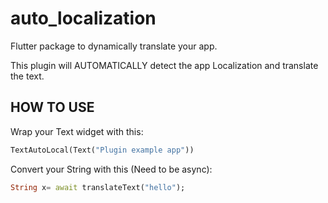 # auto_localization

Flutter package to dynamically translate your app.

This plugin will AUTOMATICALLY detect the app Localization and translate the text.



## HOW TO USE

Wrap your Text widget with this:
```dart
TextAutoLocal(Text("Plugin example app"))
```



Convert your String with this (Need to be async):
```dart
String x= await translateText("hello");
```